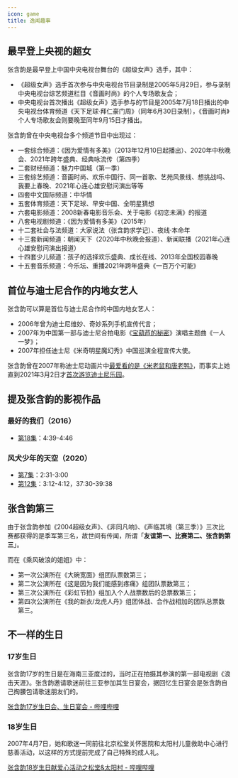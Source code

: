 ```yaml
---
icon: game
title: 逸闻趣事
---
```


## 最早登上央视的超女

张含韵是最早登上中国中央电视台舞台的《超级女声》选手，其中：

- 《超级女声》选手首次参与中央电视台节目录制是2005年5月29日，参与录制中央电视台综艺频道栏目《音画时尚》的个人专场歌友会；
- 中央电视台首次播出《超级女声》选手参与的节目是2005年7月18日播出的中央电视台体育频道《天下足球·拜仁豪门周》（同年6月30日录制），《音画时尚》个人专场歌友会则要晚至同年9月15日才播出。

张含韵曾在中央电视台多个频道节目中出现过：

- 一套综合频道：《因为爱情有多美》（2013年12月10日起播出）、2020年中秋晚会、2021年跨年盛典、经典咏流传（第四季）
- 二套财经频道：魅力中国城（第一季）
- 三套综艺频道：音画时尚、欢乐中国行、同一首歌、艺苑风景线、想挑战吗、我要上春晚、2021年心连心雄安慰问演出等等
- 四套中文国际频道：中华情
- 五套体育频道：天下足球、早安中国、全明星猜想
- 六套电影频道：2008新春电影音乐会、关于电影《初恋未满》的报道
- 八套电视剧频道：《因为爱情有多美》（2015年）
- 十二套社会与法频道：大家说法（张含韵求学记）、夜线·本命年
- 十三套新闻频道：朝闻天下（2020年中秋晚会报道）、新闻联播（2021年心连心雄安慰问演出报道）
- 十四套少儿频道：孩子的选择欢乐盛典、成长在线、2013年全国校园春晚
- 十五套音乐频道：今乐坛、重播2021年跨年盛典《一百万个可能》

## 首位与迪士尼合作的内地女艺人

张含韵可以算是首位与迪士尼合作的中国内地女艺人：

- 2006年曾为迪士尼维妙、奇妙系列手机宣传代言；
- 2007年为中国第一部与迪士尼合拍电影《[宝葫芦的秘密](https://movie.douban.com/subject/1960298/)》演唱主题曲《一人一梦》；
- 2007年担任迪士尼《米奇明星魔幻秀》中国巡演全程宣传大使。

张含韵曾在2007年称迪士尼动画片中[最爱看的是《米老鼠和唐老鸭》](http://ent.sina.com.cn/j/2007-06-19/18121604403.shtml)，而事实上她直到2021年3月2日才[首次游览迪士尼乐园](https://weibo.com/1172294045/K4jBY2gOh)。

## 提及张含韵的影视作品

### 最好的我们（2016）
- [第18集](https://www.iqiyi.com/v_19rrlgolx8.html)：4:39-4:46

### 风犬少年的天空（2020）
- [第7集](https://www.bilibili.com/bangumi/play/ep342117)：2:31-3:00
- [第12集](https://www.bilibili.com/bangumi/play/ep342776)：3:12-4:12，37:30-39:38

## 张含韵第三

由于张含韵参加《2004超级女声》、《非同凡响》、《声临其境（第三季）》三次比赛都获得的是季军第三名，故世间有传闻，所谓「**友谊第一、比赛第二、张含韵第三**」。

而在《乘风破浪的姐姐》中：
- 第一次公演所在《大碗宽面》组团队票数第三；
- 第二次公演所在《这是因为我们能感到疼痛》组团队票数第三；
- 第三次公演所在《彩虹节拍》组加入个人战票数后的总票数第三；
- 第四次公演所在《我的新衣/龙虎人丹》组团体战、合作战相加的团队总票数第三。

## 不一样的生日

### 17岁生日

张含韵17岁的生日是在海南三亚度过的，当时正在拍摄其参演的第一部电视剧《浪击天涯》。张含韵邀请歌迷前往三亚参加其生日宴会，据回忆生日宴会是张含韵自己掏腰包请歌迷朋友们的。

[张含韵17岁生日会、生日宴会 - 哔哩哔哩](https://www.bilibili.com/video/BV1eX4y1V7vn)

### 18岁生日

2007年4月7日，她和歌迷一同前往北京松堂关怀医院和太阳村儿童救助中心进行慈善活动，以这样的方式提前完成了自己特殊的成人礼。

[张含韵18岁生日献爱心活动之松堂&太阳村 - 哔哩哔哩](https://www.bilibili.com/video/BV1Dv411y7oQ)